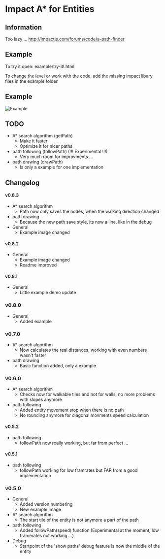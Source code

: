 # Impact A* for Entities

## Information
Too lazy ...
http://impactjs.com/forums/code/a-path-finder

## Example
To try it open: example/try-it!.html

To change the level or work with the code, add the missing impact libary files in the example folder.

## Example
![Example](/hurik/impact-astar-for-entities/raw/master/example.png)

## TODO
* A* search algorithm (getPath)
    * Make it faster
    * Optimize it for nicer paths
* path following (followPath) (!!! Experimental !!!)
    * Very much room for improvments ...
* path drawing (drawPath)
    * Is only a example for one implementation

## Changelog
#### v0.8.3
* A* search algorithm
    * Path now only saves the nodes, when the walking direction changed
* path drawing
    * Because the new path save style, its now a line, like in the debug
* General
    * Example image changed

#### v0.8.2
* General
    * Example image changed
    * Readme improved

#### v0.8.1
* General
    * Little example demo update

### v0.8.0
* General
    * Added example

### v0.7.0
* A* search algorithm
    * Now calculates the real distances, working with even numbers wasn't faster
* path drawing
    * Basic function added, only a example

### v0.6.0
* A* search algorithm
    * Checks now for walkable tiles and not for walls, no more problems with slopes anymore 
* path following
    * Added entity movement stop when there is no path
    * No rounding anymore for diagonal movments speed calculation

#### v0.5.2
* path following
    * followPath now really working, but far from perfect ...

#### v0.5.1
* path following
    * followPath working for low framrates but FAR from a good implementation

### v0.5.0
* General
    * Added version numbering
    * New example image
* A* search algorithm
    * The start tile of the entity is not anymore a part of the path
* path following
    * Added followPath(speed) function (Experimental at the moment, low framerates not working ...)
* Debug
    * Startpoint of the 'show paths' debug feature is now the middle of the entity